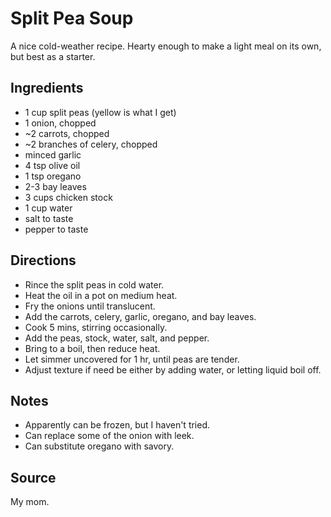 # Split Pea Soup

A nice cold-weather recipe.
Hearty enough to make a light meal on its own, but best as a starter.

## Ingredients

* 1 cup split peas (yellow is what I get)
* 1 onion, chopped
* ~2 carrots, chopped
* ~2 branches of celery, chopped
* minced garlic
* 4 tsp olive oil
* 1 tsp oregano
* 2-3 bay leaves
* 3 cups chicken stock
* 1 cup water
* salt to taste
* pepper to taste

## Directions

* Rince the split peas in cold water.
* Heat the oil in a pot on medium heat.
* Fry the onions until translucent.
* Add the carrots, celery, garlic, oregano, and bay leaves.
* Cook 5 mins, stirring occasionally.
* Add the peas, stock, water, salt, and pepper.
* Bring to a boil, then reduce heat.
* Let simmer uncovered for 1 hr, until peas are tender.
* Adjust texture if need be either by adding water, or letting liquid boil off.

## Notes

* Apparently can be frozen, but I haven't tried.
* Can replace some of the onion with leek.
* Can substitute oregano with savory.

## Source

My mom.
